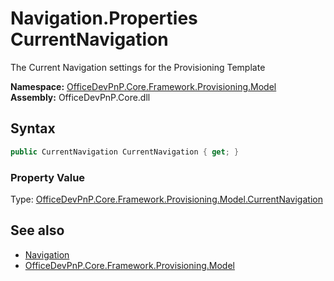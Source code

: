 # Navigation.Properties CurrentNavigation
The Current Navigation settings for the Provisioning Template  

**Namespace:** [OfficeDevPnP.Core.Framework.Provisioning.Model](OfficeDevPnP.Core.Framework.Provisioning.Model.md)  
**Assembly:** OfficeDevPnP.Core.dll  
## Syntax
```C#
public CurrentNavigation CurrentNavigation { get; }
```

### Property Value
Type: [OfficeDevPnP.Core.Framework.Provisioning.Model.CurrentNavigation](OfficeDevPnP.Core.Framework.Provisioning.Model.CurrentNavigation.md)  

## See also
- [Navigation](OfficeDevPnP.Core.Framework.Provisioning.Model.Navigation.md) 
- [OfficeDevPnP.Core.Framework.Provisioning.Model](OfficeDevPnP.Core.Framework.Provisioning.Model.md)
